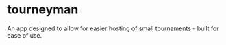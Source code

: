 # tourneyman
An app designed to allow for easier hosting of small tournaments - built for ease of use.
